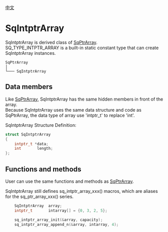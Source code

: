[中文](SqIntptrArray.cn.md)

# SqIntptrArray

SqIntptrArray is derived class of [SqPtrArray](SqPtrArray.md).  
SQ_TYPE_INTPTR_ARRAY is a built-in static constant type that can create SqIntptrArray instances.

	SqPtrArray
	│
	└─── SqIntptrArray

## Data members

Like [SqPtrArray](SqPtrArray.md), SqIntptrArray has the same hidden members in front of the array.  
Because SqIntptrArray uses the same data structure and code as SqPtrArray, the data type of array use 'intptr_t' to replace 'int'.  
  
SqIntptrArray Structure Definition:

```c
struct SqIntptrArray
{
	intptr_t *data;
	int       length;
};
```

## Functions and methods

User can use the same functions and methods as [SqPtrArray](SqPtrArray.md).  
  
SqIntptrArray still defines sq_intptr_array_xxx() macros, which are aliases for the sq_ptr_array_xxx() series.

```c
	SqIntptrArray  array;
	intptr_t       intarray[] = {0, 3, 2, 5};

	sq_intptr_array_init(&array, capacity);
	sq_intptr_array_append_n(&array, intarray, 4);
```
